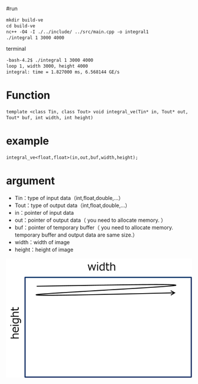 #run
~~~
mkdir build-ve
cd build-ve
nc++ -O4 -I ./../include/ ../src/main.cpp -o integral1
./integral 1 3000 4000
~~~
terminal
~~~
-bash-4.2$ ./integral 1 3000 4000
loop 1, width 3000, height 4000
integral: time = 1.827000 ms, 6.568144 GE/s
~~~


# Function
~~~
template <class Tin, class Tout> void integral_ve(Tin* in, Tout* out, Tout* buf, int width, int height)
~~~

# example

~~~
integral_ve<float,float>(in,out,buf,width,height);
~~~

# argument
 - Tin：type of input data（int,float,double,…）
 - Tout：type of output data（int,float,double,…）
 - in：pointer of input data
 - out：pointer of output data（ you need to allocate memory. ）
 - buf：pointer of temporary buffer（ you need to allocate memory. temporary buffer and output data are same size.）
 - width：width of image
 - height：height of image


![IMAGE](./image.png) 



